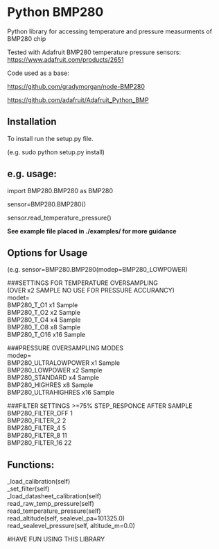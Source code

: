 Python BMP280
===================

Python library for accessing temperature and pressure measurments of BMP280 chip

Tested with Adafruit BMP280 temperature pressure sensors: https://www.adafruit.com/products/2651

Code used as a base:

https://github.com/gradymorgan/node-BMP280

https://github.com/adafruit/Adafruit_Python_BMP

Installation
------------
To install run the setup.py file.

(e.g. sudo python setup.py install)

e.g. usage:
-----------

import BMP280.BMP280 as BMP280

sensor=BMP280.BMP280()

sensor.read_temperature_pressure()

**See example file placed in ./examples/ for more guidance**

Options for Usage
-----------------
(e.g. sensor=BMP280.BMP280(modep=BMP280_LOWPOWER)  
  
###SETTINGS FOR TEMPERATURE OVERSAMPLING  
(OVER x2 SAMPLE NO USE FOR PRESSURE ACCURANCY)  
modet=  
BMP280_T_O1            x1  Sample  
BMP280_T_O2            x2  Sample  
BMP280_T_O4            x4  Sample  
BMP280_T_O8            x8  Sample  
BMP280_T_O16           x16 Sample  
  
  
###PRESSURE OVERSAMPLING MODES  
modep=  
BMP280_ULTRALOWPOWER   x1  Sample  
BMP280_LOWPOWER        x2  Sample  
BMP280_STANDARD        x4  Sample  
BMP280_HIGHRES         x8  Sample  
BMP280_ULTRAHIGHRES    x16 Sample  
  
  
###FILTER SETTINGS        >=75% STEP_RESPONCE AFTER SAMPLE  
BMP280_FILTER_OFF      1  
BMP280_FILTER_2        2  
BMP280_FILTER_4        5  
BMP280_FILTER_8        11  
BMP280_FILTER_16       22  
  
  
Functions:  
----------  
_load_calibration(self)  
_set_filter(self)  
_load_datasheet_calibration(self)  
read_raw_temp_pressure(self)  
read_temperature_pressure(self)  
read_altitude(self, sealevel_pa=101325.0)  
read_sealevel_pressure(self, altitude_m=0.0)  
  
  
#HAVE FUN USING THIS LIBRARY  



